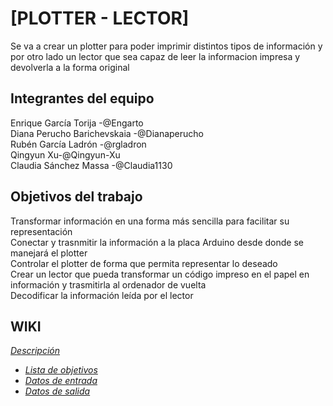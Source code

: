 # [PLOTTER - LECTOR]
Se va a crear un plotter para poder imprimir distintos tipos de información y por otro lado un lector que sea capaz de leer la informacion impresa y devolverla a la forma original

## Integrantes del equipo
Enrique García Torija -@Engarto <br/>
Diana Perucho Barichevskaia -@Dianaperucho<br/>
Rubén García Ladrón -@rgladron<br/>
Qingyun Xu-@Qingyun-Xu<br/>
Claudia Sánchez Massa -@Claudia1130<br/>

## Objetivos del trabajo
Transformar información en una forma más sencilla para facilitar su representación<br/>
Conectar y trasnmitir la información a la placa Arduino desde donde se manejará el plotter<br/>
Controlar el plotter de forma que permita representar lo deseado<br/>
Crear un lector que pueda transformar un código impreso en el papel en información y trasmitirla al ordenador de vuelta<br/>
Decodificar la información leída por el lector <br/>
## WIKI  
*[Descripción](https://github.com/aigora/twIA_2021-plotter-lector/wiki/Descripci%C3%B3n)*
- *[Lista de objetivos](https://github.com/aigora/twIA_2021-plotter-lector/wiki/Lista-de-objetivos)*
- *[Datos de entrada](https://github.com/aigora/twIA_2021-plotter-lector/wiki/Datos-de-entrada)*
- *[Datos de salida](https://github.com/aigora/twIA_2021-plotter-lector/wiki/Datos-de-salida)*
